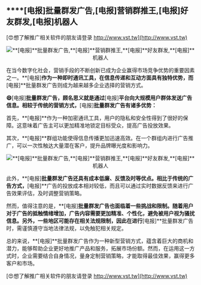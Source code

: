 ## ****[电报]**批量群发广告,**[电报]**营销群推王,**[电报]**好友群发,**[电报]**机器人**

[😍想了解推广相关软件的朋友请登录 http://www.vst.tw](http://www.vst.tw)

 <center><img src="https://vst.tw/MP4/tuiguang/png/1.png" alt="**[电报]**批量群发广告,**[电报]**营销群推王,**[电报]**好友群发,**[电报]**机器人"></center>

在当今数字化社会，营销手段的不断创新已成为企业赢得市场竞争优势的重要因素之一。**[电报]**作为一种即时通讯工具，在信息传递和互动方面具有独特优势，而**[电报]**批量群发广告则成为越来越多企业选择的营销方式。

**😄**[电报]**批量群发广告，顾名思义就是通过**[电报]**平台向大规模用户群体发送广告信息。相较于传统的营销方式，**[电报]**批量群发广告有诸多优势：**

首先，**[电报]**作为一种加密通讯工具，用户的隐私和安全性得到了很好的保障。这意味着广告主可以更加精准地锁定目标受众，提高广告投放效果。

其次，**[电报]**群组功能使得信息传播更加迅速高效。在一个群组内进行广告推广，可以一次性触达大量潜在客户，提升品牌曝光度和影响力。

 <center><img src="https://vst.tw/MP4/tuiguang/png/1.png" alt="**[电报]**批量群发广告,**[电报]**营销群推王,**[电报]**好友群发,**[电报]**机器人"></center>

此外，**[电报]**批量群发广告还具有成本低廉、反馈及时等优点。相比于传统的广告方式，**[电报]**广告的投放成本相对较低，而且可以通过实时数据反馈来进行广告效果评估，及时调整营销策略。

然而，值得注意的是，**[电报]**批量群发广告也面临着一些挑战和限制。随着用户对于广告的抵触情绪增加，广告内容需要更加精准、个性化，避免被用户视为骚扰信息。另外，一些地区可能存在相关法规限制，因此在进行**[电报]**批量群发广告时，需谨慎遵守当地法律法规，以免触犯相关规定。

总的来说，**[电报]**批量群发广告作为一种新型营销方式，蕴含着巨大的商机和潜力，能够帮助企业更好地推广产品和服务，拓展市场份额。然而，在运用这一方式时，企业需要结合自身情况，量身定制营销策略，才能取得最佳效果，赢得更多客户和市场。

[😍想了解推广相关软件的朋友请登录 http://www.vst.tw](http://www.vst.tw)



